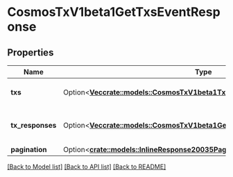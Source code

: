 # CosmosTxV1beta1GetTxsEventResponse

## Properties

Name | Type | Description | Notes
------------ | ------------- | ------------- | -------------
**txs** | Option<[**Vec<crate::models::CosmosTxV1beta1Tx>**](cosmos.tx.v1beta1.Tx.md)> | txs is the list of queried transactions. | [optional]
**tx_responses** | Option<[**Vec<crate::models::CosmosTxV1beta1GetTxsEventResponseTxResponses>**](cosmos_tx_v1beta1_GetTxsEventResponse_tx_responses.md)> | tx_responses is the list of queried TxResponses. | [optional]
**pagination** | Option<[**crate::models::InlineResponse20035Pagination**](inline_response_200_35_pagination.md)> |  | [optional]

[[Back to Model list]](../README.md#documentation-for-models) [[Back to API list]](../README.md#documentation-for-api-endpoints) [[Back to README]](../README.md)


